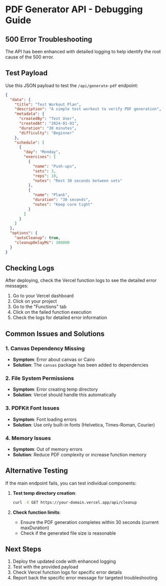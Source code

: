 # PDF Generator API - Debugging Guide

## 500 Error Troubleshooting

The API has been enhanced with detailed logging to help identify the root cause of the 500 error.

## Test Payload

Use this JSON payload to test the `/api/generate-pdf` endpoint:

```json
{
  "data": {
    "title": "Test Workout Plan",
    "description": "A simple test workout to verify PDF generation",
    "metadata": {
      "createdBy": "Test User",
      "createdAt": "2024-01-01",
      "duration": "30 minutes",
      "difficulty": "Beginner"
    },
    "schedule": [
      {
        "day": "Monday",
        "exercises": [
          {
            "name": "Push-ups",
            "sets": 3,
            "reps": 10,
            "notes": "Rest 30 seconds between sets"
          },
          {
            "name": "Plank",
            "duration": "30 seconds",
            "notes": "Keep core tight"
          }
        ]
      }
    ]
  },
  "options": {
    "autoCleanup": true,
    "cleanupDelayMs": 300000
  }
}
```

## Checking Logs

After deploying, check the Vercel function logs to see the detailed error messages:

1. Go to your Vercel dashboard
2. Click on your project
3. Go to the "Functions" tab
4. Click on the failed function execution
5. Check the logs for detailed error information

## Common Issues and Solutions

### 1. Canvas Dependency Missing
- **Symptom**: Error about canvas or Cairo
- **Solution**: The `canvas` package has been added to dependencies

### 2. File System Permissions
- **Symptom**: Error creating temp directory
- **Solution**: Vercel should handle this automatically

### 3. PDFKit Font Issues
- **Symptom**: Font loading errors
- **Solution**: Use only built-in fonts (Helvetica, Times-Roman, Courier)

### 4. Memory Issues
- **Symptom**: Out of memory errors
- **Solution**: Reduce PDF complexity or increase function memory

## Alternative Testing

If the main endpoint fails, you can test individual components:

1. **Test temp directory creation**:
   ```bash
   curl -X GET https://your-domain.vercel.app/api/cleanup
   ```

2. **Check function limits**:
   - Ensure the PDF generation completes within 30 seconds (current maxDuration)
   - Check if the generated file size is reasonable

## Next Steps

1. Deploy the updated code with enhanced logging
2. Test with the provided payload
3. Check Vercel function logs for specific error details
4. Report back the specific error message for targeted troubleshooting